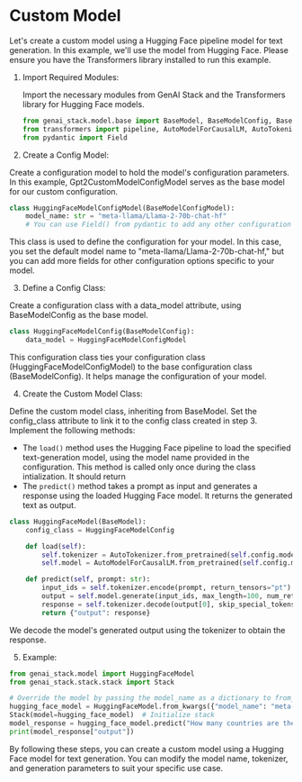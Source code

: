 # Custom Model

Let's create a custom model using a Hugging Face pipeline model for text generation. In this example, we'll use the model from Hugging Face. Please ensure you have the Transformers library installed to run this example.

1. Import Required Modules:

    Import the necessary modules from GenAI Stack and the Transformers library for Hugging Face models.
    
    ```python
    from genai_stack.model.base import BaseModel, BaseModelConfig, BaseModelConfigModel
    from transformers import pipeline, AutoModelForCausalLM, AutoTokenizer
    from pydantic import Field
    ```

2. Create a Config Model:

Create a configuration model to hold the model's configuration parameters. In this example, Gpt2CustomModelConfigModel serves as the base model for our custom configuration.

```python
class HuggingFaceModelConfigModel(BaseModelConfigModel):
    model_name: str = "meta-llama/Llama-2-70b-chat-hf"
    # You can use Field() from pydantic to add any other configuration options you need here.
```

This class is used to define the configuration for your model. In this case, you set the default model name to "meta-llama/Llama-2-70b-chat-hf," but you can add more fields for other configuration options specific to your model.

3. Define a Config Class:

Create a configuration class with a data_model attribute, using BaseModelConfig as the base model.

```python
class HuggingFaceModelConfig(BaseModelConfig):
    data_model = HuggingFaceModelConfigModel
```
This configuration class ties your configuration class (HuggingFaceModelConfigModel) to the base configuration class (BaseModelConfig). It helps manage the configuration of your model.

4. Create the Custom Model Class:

Define the custom model class, inheriting from BaseModel. Set the config_class attribute to link it to the config class created in step 3. Implement the following methods:

* The `load()` method uses the Hugging Face pipeline to load the specified text-generation model, using the model name provided in the configuration. This method is called only once during the class intialization. It should return 
* The `predict()` method takes a prompt as input and generates a response using the loaded Hugging Face model. It returns the generated text as output.

```python
class HuggingFaceModel(BaseModel):
    config_class = HuggingFaceModelConfig

    def load(self):
        self.tokenizer = AutoTokenizer.from_pretrained(self.config.model_name)
        self.model = AutoModelForCausalLM.from_pretrained(self.config.model_name)

    def predict(self, prompt: str):
        input_ids = self.tokenizer.encode(prompt, return_tensors="pt")
        output = self.model.generate(input_ids, max_length=100, num_return_sequences=1)
        response = self.tokenizer.decode(output[0], skip_special_tokens=True)
        return {"output": response}
```
We decode the model's generated output using the tokenizer to obtain the response.


5. Example:

```python
from genai_stack.model import HuggingFaceModel
from genai_stack.stack.stack import Stack

# Override the model by passing the model_name as a dictionary to from_kwargs()
hugging_face_model = HuggingFaceModel.from_kwargs({"model_name": "meta-llama/Llama-2-13b-chat-hf"})
Stack(model=hugging_face_model)  # Initialize stack
model_response = hugging_face_model.predict("How many countries are there in the world?")
print(model_response["output"])
```

By following these steps, you can create a custom model using a Hugging Face model for text generation. You can modify the model name, tokenizer, and generation parameters to suit your specific use case.
